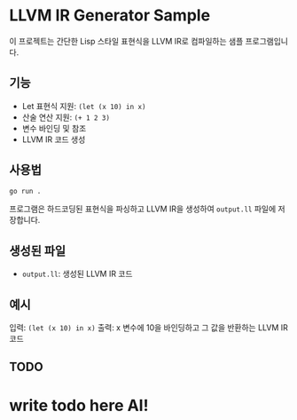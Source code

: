 # LLVM IR Generator Sample

이 프로젝트는 간단한 Lisp 스타일 표현식을 LLVM IR로 컴파일하는 샘플 프로그램입니다.

## 기능

- Let 표현식 지원: `(let (x 10) in x)`
- 산술 연산 지원: `(+ 1 2 3)`
- 변수 바인딩 및 참조
- LLVM IR 코드 생성

## 사용법

```bash
go run .
```

프로그램은 하드코딩된 표현식을 파싱하고 LLVM IR을 생성하여 `output.ll` 파일에 저장합니다.

## 생성된 파일

- `output.ll`: 생성된 LLVM IR 코드

## 예시

입력: `(let (x 10) in x)`
출력: x 변수에 10을 바인딩하고 그 값을 반환하는 LLVM IR 코드

## TODO

# write todo here AI!
